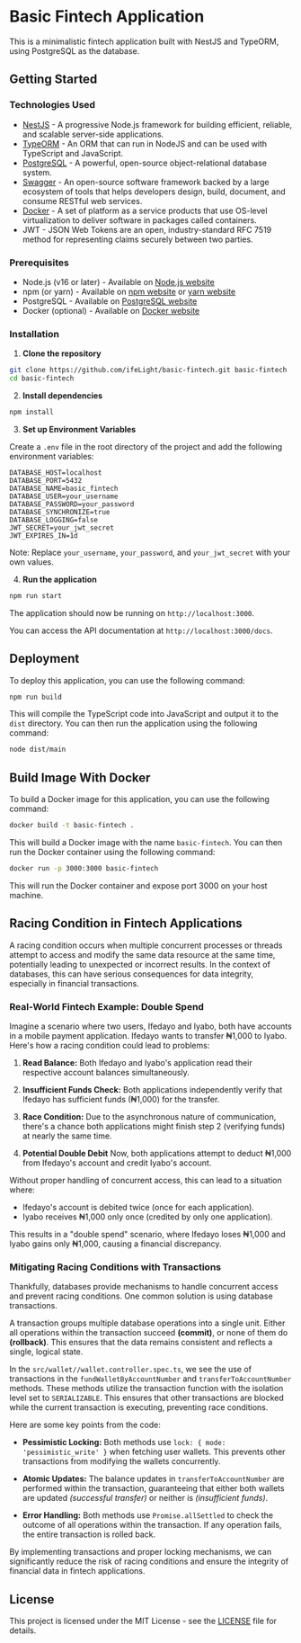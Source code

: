 # Basic Fintech Application

This is a minimalistic fintech application built with NestJS and TypeORM, using PostgreSQL as the database.

## Getting Started

### Technologies Used

- [NestJS](https://nestjs.com/) - A progressive Node.js framework for building efficient, reliable, and scalable server-side applications.
- [TypeORM](https://typeorm.io/) - An ORM that can run in NodeJS and can be used with TypeScript and JavaScript.
- [PostgreSQL](https://www.postgresql.org/) - A powerful, open-source object-relational database system.
- [Swagger](https://swagger.io/) - An open-source software framework backed by a large ecosystem of tools that helps developers design, build, document, and consume RESTful web services.
- [Docker](https://www.docker.com/) - A set of platform as a service products that use OS-level virtualization to deliver software in packages called containers.
- JWT - JSON Web Tokens are an open, industry-standard RFC 7519 method for representing claims securely between two parties.

### Prerequisites

- Node.js (v16 or later) - Available on [Node.js website](https://nodejs.org/)
- npm (or yarn) - Available on [npm website](https://www.npmjs.com/) or [yarn website](https://yarnpkg.com/)
- PostgreSQL - Available on [PostgreSQL website](https://www.postgresql.org/)
- Docker (optional) - Available on [Docker website](https://www.docker.com/)

### Installation

1. **Clone the repository**

```bash
git clone https://github.com/ifeLight/basic-fintech.git basic-fintech
cd basic-fintech
```

2. **Install dependencies**

```bash
npm install
```

3. **Set up Environment Variables**

Create a `.env` file in the root directory of the project and add the following environment variables:

```env
DATABASE_HOST=localhost
DATABASE_PORT=5432
DATABASE_NAME=basic_fintech
DATABASE_USER=your_username
DATABASE_PASSWORD=your_password
DATABASE_SYNCHRONIZE=true
DATABASE_LOGGING=false
JWT_SECRET=your_jwt_secret
JWT_EXPIRES_IN=1d
```

Note: Replace `your_username`, `your_password`, and `your_jwt_secret` with your own values.

4. **Run the application**

```bash
npm run start
```

The application should now be running on `http://localhost:3000`.

You can access the API documentation at `http://localhost:3000/docs`.

## Deployment

To deploy this application, you can use the following command:

```bash
npm run build
```

This will compile the TypeScript code into JavaScript and output it to the `dist` directory. You can then run the application using the following command:

```bash
node dist/main
```

## Build Image With Docker

To build a Docker image for this application, you can use the following command:

```bash
docker build -t basic-fintech .
```

This will build a Docker image with the name `basic-fintech`. You can then run the Docker container using the following command:

```bash
docker run -p 3000:3000 basic-fintech
```

This will run the Docker container and expose port 3000 on your host machine.

## Racing Condition in Fintech Applications

A racing condition occurs when multiple concurrent processes or threads attempt to access and modify the same data resource at the same time, potentially leading to unexpected or incorrect results. In the context of databases, this can have serious consequences for data integrity, especially in financial transactions.

### Real-World Fintech Example: Double Spend

Imagine a scenario where two users, Ifedayo and Iyabo, both have accounts in a mobile payment application. Ifedayo wants to transfer ₦1,000 to Iyabo. Here's how a racing condition could lead to problems:

1. **Read Balance:** Both Ifedayo and Iyabo's application read their respective account balances simultaneously.

2. **Insufficient Funds Check:** Both applications independently verify that Ifedayo has sufficient funds (₦1,000) for the transfer.

3. **Race Condition:** Due to the asynchronous nature of communication, there's a chance both applications might finish step 2 (verifying funds) at nearly the same time.

4. **Potential Double Debit** Now, both applications attempt to deduct ₦1,000 from Ifedayo's account and credit Iyabo's account.

Without proper handling of concurrent access, this can lead to a situation where:

- Ifedayo's account is debited twice (once for each application).
- Iyabo receives ₦1,000 only once (credited by only one application).

This results in a "double spend" scenario, where Ifedayo loses ₦1,000 and Iyabo gains only ₦1,000, causing a financial discrepancy.

### Mitigating Racing Conditions with Transactions

Thankfully, databases provide mechanisms to handle concurrent access and prevent racing conditions. One common solution is using database transactions.

A transaction groups multiple database operations into a single unit. Either all operations within the transaction succeed **(commit)**, or none of them do **(rollback)**. This ensures that the data remains consistent and reflects a single, logical state.

In the `src/wallet//wallet.controller.spec.ts`, we see the use of transactions in the `fundWalletByAccountNumber` and `transferToAccountNumber` methods. These methods utilize the transaction function with the isolation level set to `SERIALIZABLE`. This ensures that other transactions are blocked while the current transaction is executing, preventing race conditions.

Here are some key points from the code:

- **Pessimistic Locking:** Both methods use `lock: { mode: 'pessimistic_write' }` when fetching user wallets. This prevents other transactions from modifying the wallets concurrently.

- **Atomic Updates:** The balance updates in `transferToAccountNumber` are performed within the transaction, guaranteeing that either both wallets are updated _(successful transfer)_ or neither is _(insufficient funds)_.

- **Error Handling:** Both methods use `Promise.allSettled` to check the outcome of all operations within the transaction. If any operation fails, the entire transaction is rolled back.

By implementing transactions and proper locking mechanisms, we can significantly reduce the risk of racing conditions and ensure the integrity of financial data in fintech applications.

## License

This project is licensed under the MIT License - see the [LICENSE](LICENSE) file for details.
